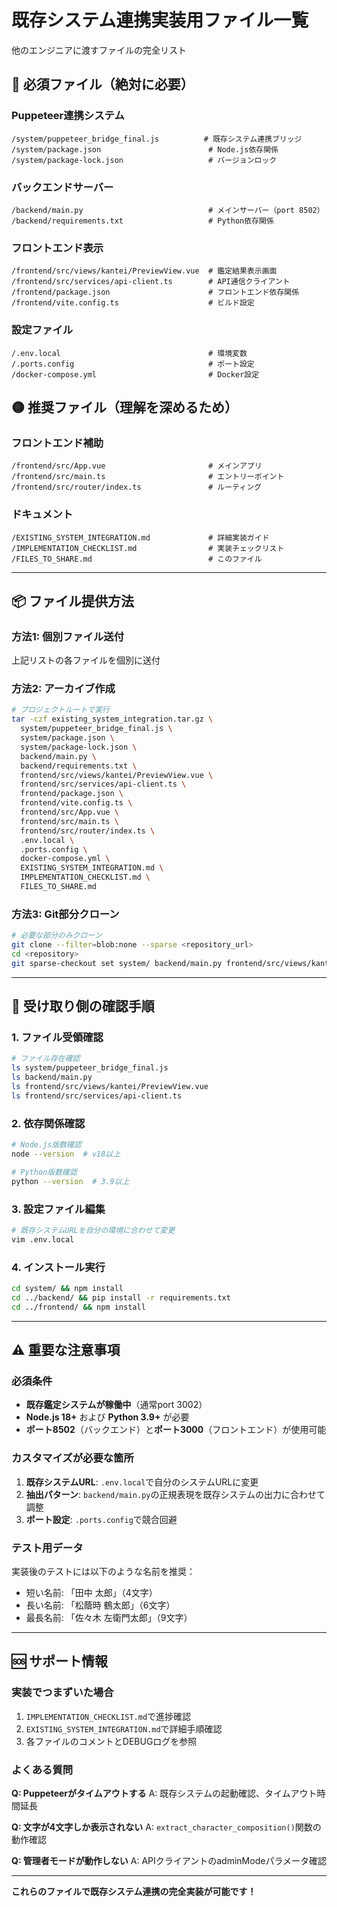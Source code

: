 # 既存システム連携実装用ファイル一覧

他のエンジニアに渡すファイルの完全リスト

## 🔴 必須ファイル（絶対に必要）

### Puppeteer連携システム
```
/system/puppeteer_bridge_final.js          # 既存システム連携ブリッジ
/system/package.json                        # Node.js依存関係
/system/package-lock.json                   # バージョンロック
```

### バックエンドサーバー
```
/backend/main.py                            # メインサーバー（port 8502）
/backend/requirements.txt                   # Python依存関係
```

### フロントエンド表示
```
/frontend/src/views/kantei/PreviewView.vue  # 鑑定結果表示画面
/frontend/src/services/api-client.ts        # API通信クライアント
/frontend/package.json                      # フロントエンド依存関係
/frontend/vite.config.ts                    # ビルド設定
```

### 設定ファイル
```
/.env.local                                 # 環境変数
/.ports.config                              # ポート設定
/docker-compose.yml                         # Docker設定
```

## 🟡 推奨ファイル（理解を深めるため）

### フロントエンド補助
```
/frontend/src/App.vue                       # メインアプリ
/frontend/src/main.ts                       # エントリーポイント
/frontend/src/router/index.ts               # ルーティング
```

### ドキュメント
```
/EXISTING_SYSTEM_INTEGRATION.md             # 詳細実装ガイド
/IMPLEMENTATION_CHECKLIST.md                # 実装チェックリスト
/FILES_TO_SHARE.md                          # このファイル
```

---

## 📦 ファイル提供方法

### 方法1: 個別ファイル送付
上記リストの各ファイルを個別に送付

### 方法2: アーカイブ作成
```bash
# プロジェクトルートで実行
tar -czf existing_system_integration.tar.gz \
  system/puppeteer_bridge_final.js \
  system/package.json \
  system/package-lock.json \
  backend/main.py \
  backend/requirements.txt \
  frontend/src/views/kantei/PreviewView.vue \
  frontend/src/services/api-client.ts \
  frontend/package.json \
  frontend/vite.config.ts \
  frontend/src/App.vue \
  frontend/src/main.ts \
  frontend/src/router/index.ts \
  .env.local \
  .ports.config \
  docker-compose.yml \
  EXISTING_SYSTEM_INTEGRATION.md \
  IMPLEMENTATION_CHECKLIST.md \
  FILES_TO_SHARE.md
```

### 方法3: Git部分クローン
```bash
# 必要な部分のみクローン
git clone --filter=blob:none --sparse <repository_url>
cd <repository>
git sparse-checkout set system/ backend/main.py frontend/src/views/kantei/ frontend/src/services/
```

---

## 🎯 受け取り側の確認手順

### 1. ファイル受領確認
```bash
# ファイル存在確認
ls system/puppeteer_bridge_final.js
ls backend/main.py
ls frontend/src/views/kantei/PreviewView.vue
ls frontend/src/services/api-client.ts
```

### 2. 依存関係確認
```bash
# Node.js版数確認
node --version  # v18以上

# Python版数確認
python --version  # 3.9以上
```

### 3. 設定ファイル編集
```bash
# 既存システムURLを自分の環境に合わせて変更
vim .env.local
```

### 4. インストール実行
```bash
cd system/ && npm install
cd ../backend/ && pip install -r requirements.txt
cd ../frontend/ && npm install
```

---

## ⚠️ 重要な注意事項

### 必須条件
- **既存鑑定システムが稼働中**（通常port 3002）
- **Node.js 18+** および **Python 3.9+** が必要
- **ポート8502**（バックエンド）と**ポート3000**（フロントエンド）が使用可能

### カスタマイズが必要な箇所
1. **既存システムURL**: `.env.local`で自分のシステムURLに変更
2. **抽出パターン**: `backend/main.py`の正規表現を既存システムの出力に合わせて調整
3. **ポート設定**: `.ports.config`で競合回避

### テスト用データ
実装後のテストには以下のような名前を推奨：
- 短い名前: 「田中 太郎」（4文字）
- 長い名前: 「松蔭時 鶴太郎」（6文字）
- 最長名前: 「佐々木 左衛門太郎」（9文字）

---

## 🆘 サポート情報

### 実装でつまずいた場合
1. `IMPLEMENTATION_CHECKLIST.md`で進捗確認
2. `EXISTING_SYSTEM_INTEGRATION.md`で詳細手順確認
3. 各ファイルのコメントとDEBUGログを参照

### よくある質問
**Q: Puppeteerがタイムアウトする**
A: 既存システムの起動確認、タイムアウト時間延長

**Q: 文字が4文字しか表示されない**
A: `extract_character_composition()`関数の動作確認

**Q: 管理者モードが動作しない**
A: APIクライアントのadminModeパラメータ確認

---

**これらのファイルで既存システム連携の完全実装が可能です！**